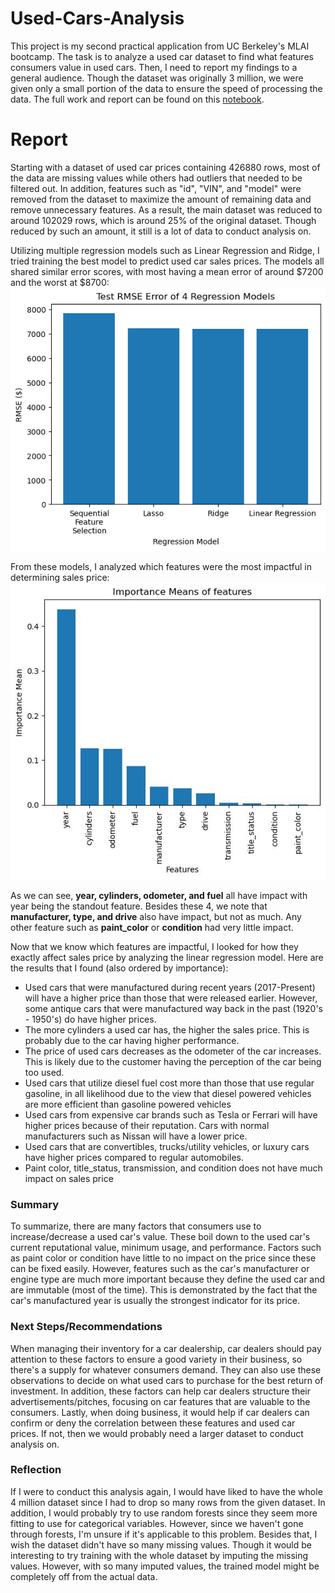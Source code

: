 # Used-Cars-Analysis
This project is my second practical application from UC Berkeley's MLAI bootcamp. The task is to analyze a used car dataset to find what features consumers value in used cars. Then, I need to report my findings to a general audience. Though the dataset was originally 3 million, we were given only a small portion of the data to ensure the speed of processing the data. The full work and report can be found on this [notebook](https://github.com/DKW2/Used-Cars-Analysis/blob/main/Used%20Car%20Analysis.ipynb).

# Report
Starting with a dataset of used car prices containing 426880 rows, most of the data are missing values while others had outliers that needed to be filtered out. In addition, features such as "id", "VIN", and "model" were removed from the dataset to maximize the amount of remaining data and remove unnecessary features. As a result, the main dataset was reduced to around 102029 rows, which is around 25% of the original dataset. Though reduced by such an amount, it still is a lot of data to conduct analysis on.

Utilizing multiple regression models such as Linear Regression and Ridge, I tried training the best model to predict used car sales prices. The models all shared similar error scores, with most having a mean error of around $7200 and the worst at $8700:
![](images/testRMSE.png)

From these models, I analyzed which features were the most impactful in determining sales price:
![](images/importanceMeans.jpg)

As we can see, **year, cylinders, odometer, and fuel** all have impact with year being the standout feature. Besides these 4, we note that **manufacturer, type, and drive** also have impact, but not as much. Any other feature such as **paint_color** or **condition** had very little impact.

Now that we know which features are impactful, I looked for how they exactly affect sales price by analyzing the linear regression model. Here are the results that I found (also ordered by importance):
* Used cars that were manufactured during recent years (2017-Present) will have a higher price than those that were released earlier. However, some antique cars that were manufactured way back in the past (1920's - 1950's) do have higher prices.
* The more cylinders a used car has, the higher the sales price. This is probably due to the car having higher performance.
* The price of used cars decreases as the odometer of the car increases. This is likely due to the customer having the perception of the car being too used.
* Used cars that utilize diesel fuel cost more than those that use regular gasoline, in all likelihood due to the view that diesel powered vehicles are more efficient than gasoline powered vehicles
* Used cars from expensive car brands such as Tesla or Ferrari will have higher prices because of their reputation. Cars with normal manufacturers such as Nissan will have a lower price.
* Used cars that are convertibles, trucks/utility vehicles, or luxury cars have higher prices compared to regular automobiles.
* Paint color, title_status, transmission, and condition does not have much impact on sales price

### Summary
To summarize, there are many factors that consumers use to increase/decrease a used car's value. These boil down to the used car's current reputational value, minimum usage, and performance. Factors such as paint color or condition have little to no impact on the price since these can be fixed easily. However, features such as the car's manufacturer or engine type are much more important because they define the used car and are immutable (most of the time). This is demonstrated by the fact that the car's manufactured year is usually the strongest indicator for its price.

### Next Steps/Recommendations
When managing their inventory for a car dealership, car dealers should pay attention to these factors to ensure a good variety in their business, so there's a supply for whatever consumers demand. They can also use these observations to decide on what used cars to purchase for the best return of investment. In addition, these factors can help car dealers structure their advertisements/pitches, focusing on car features that are valuable to the consumers. Lastly, when doing business, it would help if car dealers can confirm or deny the correlation between these features and used car prices. If not, then we would probably need a larger dataset to conduct analysis on.

### Reflection
If I were to conduct this analysis again, I would have liked to have the whole 4 million dataset since I had to drop so many rows from the given dataset. In addition, I would probably try to use random forests since they seem more fitting to use for categorical variables. However, since we haven't gone through forests, I'm unsure if it's applicable to this problem. Besides that, I wish the dataset didn't have so many missing values. Though it would be interesting to try training with the whole dataset by imputing the missing values. However, with so many imputed values, the trained model might be completely off from the actual data.
